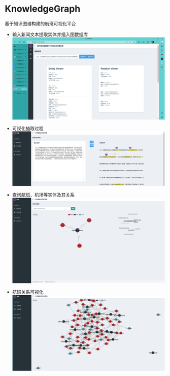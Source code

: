 # KnowledgeGraph
基于知识图谱构建的航班可视化平台

- 输入新闻文本提取实体并插入图数据库
![imgs\extraction.jpg](imgs/extraction.jpg)

- 可视化抽取过程
![imgs\analysis.jpg](imgs/analysis.jpg)

- 查询航班、机场等实体及其关系
![imgs\entity.jpg](imgs/entity.jpg)

- 航班关系可视化
![imgs\relations.jpg](imgs/relations.jpg)
